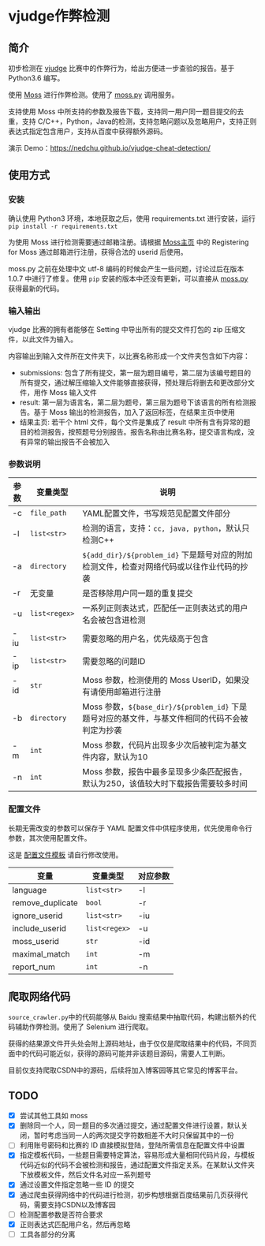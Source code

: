 # vjudge作弊检测

## 简介
初步检测在 [vjudge](http://vjudge.net/) 比赛中的作弊行为，给出方便进一步查验的报告。基于 Python3.6 编写。

使用 [Moss](http://theory.stanford.edu/~aiken/moss/) 进行作弊检测。使用了 [moss.py](https://github.com/soachishti/moss.py) 调用服务。

支持使用 Moss 中所支持的参数及报告下载，支持同一用户同一题目提交的去重，支持 C/C++，Python，Java的检测，支持忽略问题以及忽略用户，支持正则表达式指定包含用户，支持从百度中获得额外源码。

演示 Demo：https://nedchu.github.io/vjudge-cheat-detection/

## 使用方式

### 安装
确认使用 Python3 环境，本地获取之后，使用 requirements.txt 进行安装，运行 `pip install -r requirements.txt`

为使用 Moss 进行检测需要通过邮箱注册。请根据 [Moss主页](http://theory.stanford.edu/~aiken/moss/) 中的 Registering for Moss 通过邮箱进行注册，获得合法的 userid 后使用。

moss.py 之前在处理中文 utf-8 编码的时候会产生一些问题，讨论过后在版本 1.0.7 中进行了修复。使用 `pip` 安装的版本中还没有更新，可以直接从 [moss.py](https://github.com/soachishti/moss.py) 获得最新的代码。


### 输入输出

vjudge 比赛的拥有者能够在 Setting 中导出所有的提交文件打包的 zip 压缩文件，以此文件为输入。

内容输出到输入文件所在文件夹下，以比赛名称形成一个文件夹包含如下内容：

- submissions: 包含了所有提交，第一层为题目编号，第二层为该编号题目的所有提交，通过解压缩输入文件能够直接获得，预处理后将删去和更改部分文件，用作 Moss 输入文件
- result: 第一层为语言名，第二层为题号，第三层为题号下该语言的所有检测报告。基于 Moss 输出的检测报告，加入了返回标签，在结果主页中使用
- 结果主页: 若干个 html 文件，每个文件是集成了 result 中所有含有异常的题目的检测报告，按照题号分别报告。报告名称由比赛名称，提交语言构成，没有异常的输出报告不会被加入

### 参数说明

| 参数 |  变量类型 | 说明 |
| ------ | ------ | ---------------|
| -c | `file_path` | YAML配置文件，书写规范见配置文件部分 |
| -l | `list<str>` | 检测的语言，支持：`cc, java, python`，默认只检测C++ |
| -a | `directory` | `${add_dir}/${problem_id}` 下是题号对应的附加检测文件，检查对网络代码或以往作业代码的抄袭 |
| -r | 无变量 | 是否移除用户同一题的重复提交 |
| -u | `list<regex>` | 一系列正则表达式，匹配任一正则表达式的用户名会被包含进检测 |
| -iu | `list<str>` | 需要忽略的用户名，优先级高于包含 |
| -ip | `list<str>` | 需要忽略的问题ID |
| -id | `str` | Moss 参数，检测使用的 Moss UserID，如果没有请使用邮箱进行注册 |
| -b | `directory` | Moss 参数，`${base_dir}/${problem_id}` 下是题号对应的基文件，与基文件相同的代码不会被判定为抄袭 |
| -m | `int` | Moss 参数，代码片出现多少次后被判定为基文件内容，默认为10 |
| -n | `int` | Moss 参数，报告中最多呈现多少条匹配报告，默认为250，该值较大时下载报告需要较多时间 |

### 配置文件
长期无需改变的参数可以保存于 YAML 配置文件中供程序使用，优先使用命令行参数，其次使用配置文件。

这是 [配置文件模板](./config_template.yml) 请自行修改使用。

| 变量 |  变量类型 | 对应参数 |
| ------ | ------ | --------------- |
| language | `list<str>` | -l |
| remove_duplicate | `bool` | -r |
| ignore_userid | `list<str>` | -iu|
| include_userid | `list<regex>` | -u |
| moss_userid | `str` | -id |
| maximal_match | `int` | -m |
| report_num | `int` | -n |
## 爬取网络代码
`source_crawler.py`中的代码能够从 Baidu 搜索结果中抽取代码，构建出额外的代码辅助作弊检测。使用了 Selenium 进行爬取。

获得的结果源文件开头处会附上源码地址，由于仅仅是爬取结果中的代码，不同页面中的代码可能近似，获得的源码可能并非该题目源码，需要人工判断。

目前仅支持爬取CSDN中的源码，后续将加入博客园等其它常见的博客平台。

## TODO
- [x] 尝试其他工具如 moss
- [x] 删除同一个人，同一题目的多次通过提交，通过配置文件进行设置，默认关闭，暂时考虑当同一人的两次提交字符数相差不大时只保留其中的一份
- [ ] 利用账号密码和比赛的 ID 直接模拟登陆，登陆所需信息在配置文件中设置
- [x] 指定模板代码，一些题目需要特定算法，容易形成大量相同代码片段，与模板代码近似的代码不会被检测和报告，通过配置文件指定关系。在某默认文件夹下放模板文件，然后文件名对应一系列题号
- [x] 通过设置文件指定忽略一些 ID 的提交
- [x] 通过爬虫获得网络中的代码进行检测，初步构想根据百度结果前几页获得代码，需要支持CSDN以及博客园
- [ ] 检测配置参数是否符合要求
- [x] 正则表达式匹配用户名，然后再忽略
- [ ] 工具各部分的分离
